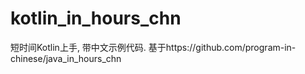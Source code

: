 # kotlin_in_hours_chn
短时间Kotlin上手, 带中文示例代码. 基于https://github.com/program-in-chinese/java_in_hours_chn
